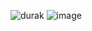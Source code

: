 ![durak](https://avatars.mds.yandex.net/get-vh/6216463/2a000001871486fb480e6bde4e57ef6f1c8corig)
![image](https://cdn.adda52.com/images/admin_uploads/Durak-Card-Game.jpg)